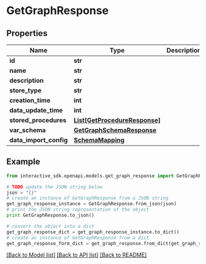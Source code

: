 # GetGraphResponse


## Properties

Name | Type | Description | Notes
------------ | ------------- | ------------- | -------------
**id** | **str** |  | [optional] 
**name** | **str** |  | [optional] 
**description** | **str** |  | [optional] 
**store_type** | **str** |  | [optional] 
**creation_time** | **int** |  | [optional] 
**data_update_time** | **int** |  | [optional] 
**stored_procedures** | [**List[GetProcedureResponse]**](GetProcedureResponse.md) |  | [optional] 
**var_schema** | [**GetGraphSchemaResponse**](GetGraphSchemaResponse.md) |  | [optional] 
**data_import_config** | [**SchemaMapping**](SchemaMapping.md) |  | [optional] 

## Example

```python
from interactive_sdk.openapi.models.get_graph_response import GetGraphResponse

# TODO update the JSON string below
json = "{}"
# create an instance of GetGraphResponse from a JSON string
get_graph_response_instance = GetGraphResponse.from_json(json)
# print the JSON string representation of the object
print GetGraphResponse.to_json()

# convert the object into a dict
get_graph_response_dict = get_graph_response_instance.to_dict()
# create an instance of GetGraphResponse from a dict
get_graph_response_form_dict = get_graph_response.from_dict(get_graph_response_dict)
```
[[Back to Model list]](../README.md#documentation-for-models) [[Back to API list]](../README.md#documentation-for-api-endpoints) [[Back to README]](../README.md)


